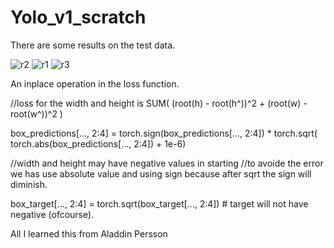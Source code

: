 # Yolo_v1_scratch

There are some results on the test data.

![r2](https://user-images.githubusercontent.com/75822824/144744641-91a93a42-12e4-4395-bb1c-31755668a768.png)
![r1](https://user-images.githubusercontent.com/75822824/144744613-600b52da-c0f6-4fd3-9269-1cc3d9740883.png)
![r3](https://user-images.githubusercontent.com/75822824/144744614-4ed22722-27c1-4e04-82fb-1c8b171ef947.png)

An inplace operation in the loss function.

//loss for the width and height is SUM( (root(h) - root(h^))^2 + (root(w) - root(w^))^2 )

box_predictions[..., 2:4] = torch.sign(box_predictions[..., 2:4]) * torch.sqrt(
torch.abs(box_predictions[..., 2:4]) + 1e-6) 

//width and height may have negative values in starting
//to avoide the error we has use absolute value and using sign because after sqrt the sign will diminish.

box_target[..., 2:4] = torch.sqrt(box_target[..., 2:4]) # target will not have negative (ofcourse).



All I learned this from Aladdin Persson
